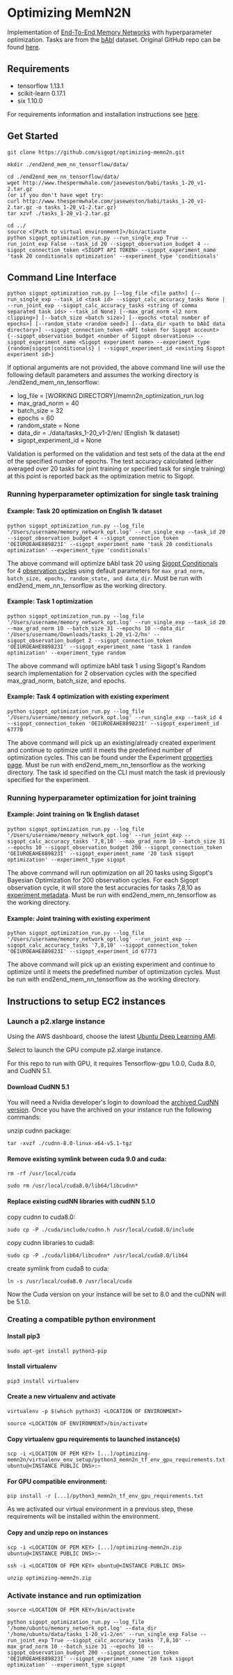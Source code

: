# Optimizing MemN2N

Implementation of [End-To-End Memory Networks](http://arxiv.org/abs/1503.08895) with hyperparameter optimization. Tasks are from the [bAbl](http://arxiv.org/abs/1502.05698) dataset. Original GitHub repo can be found [here](https://github.com/domluna/memn2n).

## Requirements

* tensorflow 1.13.1
* scikit-learn 0.17.1
* six 1.10.0

For requirements information and installation instructions see [here](./virtual_env_setup/README.md).

## Get Started

```
git clone https://github.com/sigopt/optimizing-memn2n.git

mkdir ./end2end_mem_nn_tensorflow/data/

cd ./end2end_mem_nn_tensorflow/data/
wget http://www.thespermwhale.com/jaseweston/babi/tasks_1-20_v1-2.tar.gz
(or if you don't have wget try:
curl http://www.thespermwhale.com/jaseweston/babi/tasks_1-20_v1-2.tar.gz -o tasks_1-20_v1-2.tar.gz)
tar xzvf ./tasks_1-20_v1-2.tar.gz

cd ../
source <[Path to virtual environment]>/bin/activate
python sigopt_optimization_run.py --run_single_exp True --run_joint_exp False --task_id 20 --sigopt_observation_budget 4 --sigopt_connection_token <SIGOPT API TOKEN> --sigopt_experiment_name 'task 20 conditionals optimization' --experiment_type 'conditionals'
```

## Command Line Interface

`python sigopt_optimization_run.py [--log_file <file path>] {--run_single_exp --task_id <task id> --sigopt_calc_accuracy_tasks None | --run_joint_exp --sigopt_calc_accuracy_tasks <string of comma separated task ids> --task_id None} [--max_grad_norm <l2 norm clipping>] [--batch_size <batch size>] [--epochs <total number of epochs>] [--random_state <random seed>] [--data_dir <path to bAbI data directory>] --sigopt_connection_token <API token for Sigopt account> {--sigopt_observation_budget <number of Sigopt observations> --sigopt_experiment_name <Sigopt experiment name> --experiment_type {random|sigopt|conditionals} | --sigopt_experiment_id <existing Sigopt experiment id>}`  

If optional arguments are not provided, the above command line will use the following default parameters and assumes the working directory is ./end2end_mem_nn_tensorflow:

* log_file = [WORKING DIRECTORY]/memn2n_optimization_run.log
* max_grad_norm = 40
* batch_size = 32
* epochs = 60
* random_state = None
* data_dir = ./data/tasks_1-20_v1-2/en/ (English 1k dataset)
* sigopt_experiment_id = None

Validation is performed on the validation and test sets of the data at the end of the specified number of epochs. The test accuracy calculated (either averaged over 20 tasks for joint training or specified task for single training) at this point is reported back as the optimization metric to Sigopt.

### Running hyperparameter optimization for single task training

#### Example: Task 20 optimization on English 1k dataset

`python sigopt_optimization_run.py --log_file '/Users/username/memory_network_opt.log' --run_single_exp --task_id 20 --sigopt_observation_budget 4 --sigopt_connection_token 'OEIUROEAHE889823I' --sigopt_experiment_name 'task 20 conditionals optimization' --experiment_type 'conditionals'`

The above command will optimize bAbI task 20 using [Sigopt Conditionals](https://docs.sigopt.com/intro/main-concepts/parameter_space#define-conditional-parameters) for 4 [observation cycles](https://docs.sigopt.com/intro/main-concepts#optimization-loop) using default parameters for `max_grad_norm, batch_size, epochs, random_state, and data_dir`. Must be run with end2end_mem_nn_tensorflow as the working directory.

#### Example: Task 1 optimization

`python sigopt_optimization_run.py --log_file '/Users/username/memory_network_opt.log' --run_single_exp --task_id 20 --max_grad_norm 10 --batch_size 31 --epochs 10 --data_dir '/Users/username/Downloads/tasks_1-20_v1-2/hn' --sigopt_observation_budget 2 --sigopt_connection_token 'OEIUROEAHE889823I' --sigopt_experiment_name 'task 1 random optimization' --experiment_type random`

The above command will optimize bAbI task 1 using Sigopt's Random search implementation for 2 observation cycles with the specified max_grad_norm, batch_size, and epochs.

#### Example: Task 4 optimization with existing experiment

`python sigopt_optimization_run.py --log_file '/Users/username/memory_network_opt.log' --run_single_exp --task_id 4 --sigopt_connection_token 'OEIUROEAHE889823I' --sigopt_experiment_id 67770`

The above command will pick up an existing/already created experiment and continue to optimize until it meets the predefined number of optimization cycles. This can be found under the Experiment [properties page](https://app.sigopt.com/experiment/43973/properties). Must be run with end2end_mem_nn_tensorflow as the working directory. The task id specified on the CLI must match the task id previously specified for the experiment.

### Running hyperparameter optimization for joint training

#### Example: Joint training on 1k English dataset

`python sigopt_optimization_run.py --log_file '/Users/username/memory_network_opt.log' --run_joint_exp --sigopt_calc_accuracy_tasks '7,8,10' --max_grad_norm 10 --batch_size 31 --epochs 10 --sigopt_observation_budget 200 --sigopt_connection_token 'OEIUROEAHE889823I' --sigopt_experiment_name '20 task sigopt optimization' --experiment_type sigopt`

The above command will run optimization on all 20 tasks using Sigopt's Bayesian Optimization for 200 observation cycles. For each Sigopt observation cycle, it will store the test accuracies for tasks 7,8,10 as [experiment metadata](https://docs.sigopt.com/core-module-api-references/api-topics/metadata). Must be run with end2end_mem_nn_tensorflow as the working directory.

#### Example: Joint training with existing experiment

`python sigopt_optimization_run.py --log_file '/Users/username/memory_network_opt.log' --run_joint_exp --sigopt_calc_accuracy_tasks '7,8,10' --sigopt_connection_token 'OEIUROEAHE889823I' --sigopt_experiment_id 67773`

The above command will pick up an existing experiment and continue to optimize until it meets the predefined number of optimization cycles. Must be run with end2end_mem_nn_tensorflow as the working directory.

## Instructions to setup EC2 instances

### Launch a p2.xlarge instance

Using the AWS dashboard, choose the latest [Ubuntu Deep Learning AMI](https://aws.amazon.com/marketplace/pp/B077GCH38C).

Select to launch the GPU compute p2.xlarge instance.

For this repo to run with GPU, it requires Tensorflow-gpu 1.0.0, Cuda 8.0, and CudNN 5.1.

#### Download CudNN 5.1

You will need a Nvidia developer's login to download the [archived CudNN version](https://developer.nvidia.com/compute/machine-learning/cudnn/secure/v5.1/prod_20161129/8.0/cudnn-8.0-linux-x64-v5.1-tgz). Once you have the archived on your instance run the following commands:

unzip cudnn package:

`tar -xvzf ./cudnn-8.0-linux-x64-v5.1-tgz`

#### Remove existing symlink between cuda 9.0 and cuda:

`rm -rf /usr/local/cuda`

`sudo rm /usr/local/cuda8.0/lib64/libcudnn*`

#### Replace existing cudNN libraries with cudNN 5.1.0

copy cudnn to cuda8.0:

`sudo cp -P ./cuda/include/cudnn.h /usr/local/cuda8.0/include`

copy cudnn libraries to cuda8:

`sudo cp -P ./cuda/lib64/libcudnn* /usr/local/cuda8.0/lib64`

create symlink from cuda8 to cuda:

`ln -s /usr/local/cuda8.0 /usr/local/cuda`

Now the Cuda version on your instance will be set to 8.0 and the cuDNN will be 5.1.0.

### Creating a compatible python environment

#### Install pip3

`sudo apt-get install python3-pip`

#### Install virtualenv

`pip3 install virtualenv`

#### Create a new virtualenv and activate

`virtualenv -p $(which python3) <LOCATION OF ENVIRONMENT>`

`source <LOCATION OF ENVIRONMENT>/bin/activate`

#### Copy virtualenv gpu requirements to launched instance(s)

`scp -i <LOCATION OF PEM KEY> [...]/optimizing-memn2n/virtualenv_env_setup/python3_memn2n_tf_env_gpu_requirements.txt ubuntu@<INSTANCE PUBLIC DNS>:~`

#### For GPU compatible environment:

`pip install -r [...]/python3_memn2n_tf_env_gpu_requirements.txt`

As we activated our virtual environment in a previous step, these requirements will be installed within the environment.

#### Copy and unzip repo on instances

`scp -i <LOCATION OF PEM KEY> [...]/optimizing-memn2n.zip ubuntu@<INSTANCE PUBLIC DNS>:~`

`ssh -i <LOCATION OF PEM KEY> ubuntu@<INSTANCE PUBLIC DNS>`

`unzip optimizing-memn2n.zip`

### Activate instance and run optimization

`source <LOCATION OF PEM KEY>/bin/activate`

`python sigopt_optimization_run.py --log_file '/home/ubuntu/memory_network_opt.log' --data_dir '/home/ubuntu/data/tasks_1-20_v1-2/en' --run_single_exp False --run_joint_exp True --sigopt_calc_accuracy_tasks '7,8,10' --max_grad_norm 10 --batch_size 31 --epochs 10 --sigopt_observation_budget 200 --sigopt_connection_token 'OEIUROEAHE889823I' --sigopt_experiment_name '20 task sigopt optimization' --experiment_type sigopt`

